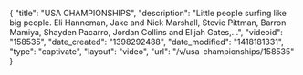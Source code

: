 {
    "title": "USA CHAMPIONSHIPS",
    "description": "Little people surfing like big people. Eli Hanneman, Jake and Nick Marshall, Stevie Pittman, Barron Mamiya, Shayden Pacarro, Jordan Collins and Elijah Gates,...",
    "videoid": "158535",
    "date_created": "1398292488",
    "date_modified": "1418181331",
    "type": "captivate",
    "layout": "video",
    "url": "\/v\/usa-championships\/158535"
}